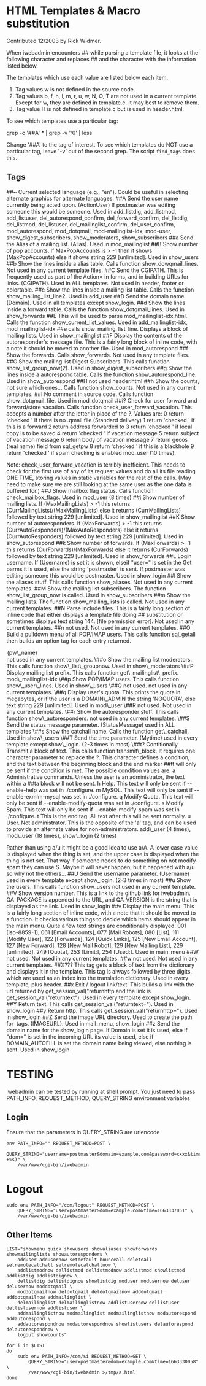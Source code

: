 # HTML Templates & Macro substitution

Contributed 12/2003 by Rick Widmer.

When iwebadmin encounters ## while parsing a template file, it looks at the following character and replaces ## and the character with the information listed below.

The templates which use each value are listed below each item.

1. Tag values w is not defined in the source code.
2. Tag values b, f, h, l, m, r, u, w, N, O, T are not used in a current template. Except for w, they are defined in template.c. It may best to remove them.
3. Tag value H is not defined in template.c but is used in header.html.

To see which templates use a particular tag:

grep -c '##A' * | grep -v ':0' | less

Change '##A' to the tag of interest. To see which templates do NOT use a particular tag, leave '-v' out of the second grep. The script `find_tags` does this.

## Tags

\##~ Current selected language (e.g., "en"). Could be useful in selecting alternate graphics for alternate languages.
\##A Send the user name currently being acted upon. (ActionUser) If postmaster was editing someone this would be someone. Used in add\_listdig, add\_listmod, add\_listuser, del\_autorespond\_confirm, del\_forward\_confirm, del\_listdig, del\_listmod, del\_listuser, del\_mailinglist\_confirm, del\_user\_confirm, mod\_autorespond, mod\_dotqmail, mod-mailinglist-idx, mod-user, show\_digest\_subscribers, show\_moderators, show\_subscribers
\##a Send the Alias of a mailing list. (Alias). Used in mod\_mailinglist
\##B Show number of pop accounts. If MaxPopAccounts is > -1 then it shows (MaxPopAccounts) else it shows string 229 [unlimited]. Used in show\_users
\##b Show the lines inside a alias table. Calls function show\_dowqmail\_lines. Not used in any current template files.
\##C Send the CGIPATH. This is frequently used as part of the Action= in forms, and in building URLs for links. (CGIPATH). Used in ALL templates. Not used in header, footer or colortable.
\##c Show the lines inside a mailing list table. Calls the function show\_mailing\_list\_line2. Used in add\_user
\##D Send the domain name. (Domain). Used in all templates except show\_login.
\##d Show the lines inside a forward table. Calls the function show\_dotqmail\_lines. Used in show\_forwards
\##E This will be used to parse mod\_mailinglist-idx.html. Calls the function show\_current\_list\_values. Used in add\_mailinglist-idx, mod\_mailinglist-idx
\##e calls show\_mailing\_list\_line. Displays a block of mailing lists. Used in show\_mailinglist
\##F Display the contents of the autoresponder's message file. This is a fairly long block of inline code, with a note it should be moved to another file. Used in mod\_autorespond
\##f Show the forwards. Calls show\_forwards. Not used in any template files.
\##G Show the mailing list Digest Subscribers. This calls function show\_list\_group\_now(2). Used in show\_digest\_subscribers
\##g Show the lines inside a autorespond table. Calls the function show\_autorespond\_line. Used in show\_autorespond
\##H not used header.html
\##h Show the counts, not sure which ones... Calls function show\_counts. Not used in any current templates.
\##I No comment in source code. Calls function show\_dotqmail\_file. Used in mod\_dotqmail
\##i? Check for user forward and forward/store vacation. Calls function check\_user\_forward\_vacation. This accepts a number after the letter in place of the ?. Values are: 
  0 return 'checked ' if there is no .qmail file (Standard delivery)
  1 return 'checked ' if this is a forward
  2 return address forwarded to
  3 return 'checked ' if local copy is to be saved
  4 return 'checked ' if vacation message
  5 return subject of vacation message
  6 return body of vacation message
  7 return gecos (real name) field from sql\_getpw
  8 return 'checked ' if this is a blackhole
  9 return 'checked ' if spam checking is enabled mod\_user (10 times).

Note: check\_user\_forward\_vacation is terribly inefficient. This needs to check for the first use of any of its request values and do all its file
reading ONE TIME, storing values in static variables for the rest of the calls. (May need to make sure we are still looking at the same user as the one data is buffered for.)
\##J Show mailbox flag status. Calls function check\_mailbox\_flags. Used in mod\_user (8 times)
\##j Show number of mailing lists. If (MaxMailingLists) > -1 this returns (CurrMailingLists)/(MaxMailingLists) else it returns (CurrMailingLists) followed by text string 229 [unlimited]. Used in show\_mailinglist
\##K Show number of autoresponders. If (MaxForwards) > -1 this returns (CurrAutoResponders)/(MaxAutoResponders) else it returns (CurrAutoResponders) followed by text string 229 [unlimited]. Used in show\_autorespond
\##k Show number of forwards. If (MaxForwards) > -1 this returns (CurForwards)/(MaxForwards) else it returns (CurForwards) followed by text string 229 [unlimited]. Used in show\_forwards
\##L Login username. If (Username) is set it is shown, elseif "user=" is set in the Get parms it is used, else the string 'postmaster' is sent. If postmaster was editing someone this would be postmaster. Used in show\_login
\##l Show the aliases stuff. This calls function show\_aliases. Not used in any current templates.
\##M Show the mailing list subscribers. The function show\_list\_group\_now is called. Used in show\_subscribers
\##m Show the mailing lists. The function show\_mailing\_lists is called. Not used in any current templates.
\##N Parse include files. This is a fairly long section of inline code that either displays a template file doing ## substitution or sometimes displays text string 144. [file permission error]. Not used in any current templates.
\##n not used. Not used in any current templates.
\##O Build a pulldown menu of all POP/IMAP users. This calls function sql\_getall then builds an option tag for each entry returned.
 <option value=(pw\_name)>(pw\_name)</option>
 not used in any current templates.
\##o Show the mailing list moderators. This calls function show\_list\_groupnow. Used in show\_moderators
\##P Display mailing list prefix. This calls function get\_mailinglist\_prefix.
 mod\_mailinglist-idx
\##p Show POP/IMAP users. This calls function show\_user\_lines. Used in show\_users
\##Q not used. not used in any current templates.
\##q Display user's quota. This prints the quota in megabytes, or if the user is a DOMAIN\_ADMIN the string 'NOQUOTA', else text string 229 [unlimited]. Used in mod\_user
\##R not used. Not used in any current templates.
\##r Show the autoresponder stuff. This calls function show\_autoresponders. not used in any current templates.
\##S Send the status message parameter. (StatusMessage) used in ALL templates
\##s Show the catchall name. Calls the function get\_catchall. Used in show\_users
\##T Send the time parameter. (Mytime) used in every template except show\_login. (2-3 times in most)
\##t? Contitionally Transmit a block of text. This calls function transmit\_block. It requires one character parameter to replace the ?. This character defines a condition, and the text between the beginning block and the end marker ##tt will only be sent if the condition is met. The possible condition values are:
  a Administrative commands. Unless the user is an administrator, the text within a ##ta block will not be sent.
  h Help. This text will only be sent if --enable-help was set in ./configure.
  m MySQL. This text will only be sent if --enable-exmlm-mysql was set in ./configure.
  q Modify Quota. This text will only be sent if --enable-modify-quota was set in ./configure.
  s Modify Spam. This text will only be sent if --enable-modify-spam was set in ./configure.
  t This is the end tag. All text after this will be sent normally.
  u User. Not administrator. This is the opposite of the 'a' tag, and can be used to provide an alternate value for non-administrators.
 add\_user (4 times), mod\_user (18 times), show\_login (2 times)

Rather than using a/u it might be a good idea to use a/A. A lower case value is displayed when the thing is set, and the upper case is displayed when the thing is not set. That way if someone needs to do something on not modify-spam they can use S. Maybe it will never happen, but it happened with a/u so why not the others...
\##U Send the username parameter. (Username) used in every template except show\_login. (2-3 times in most)
\##u Show the users. This calls function show\_users not used in any current template.
\##V Show version number. This is a link to the github link for iwebadmin.  QA\_PACKAGE is appended to the URL, and QA\_VERSION is the
 string that is displayed as the link. Used in show\_login
\##v Display the main menu. This is a fairly long section of inline code, with a note that it should be moved to a function. It checks various things to decide which items should appear in the main menu. Quite a few text strings are conditionally 
 displayed. 001 [iso-8859-1], 061 [Email Accounts], 077 [Mail Robots], 080 [List], 111 [Modify User], 122 [Forwards], 124 [Quick Links], 125 [New Email Account], 127 [New Forward], 128 [New Mail Robot], 129 [New Mailing List], 229 [unlimited], 249 [Quota], 253 [Limit:], 254 [Used:]. Used in main\_menu
\##W not used. Not used in any current templates.
\##w not used. Not used in any current templates.
\##X??? This tag gets a block of text from the dictionary and displays it in the template. This tag is always followed by three digits, which are used as an index into the translation dictionary. Used in every template, plus header.
\##x Exit / logout link/text. This builds a link with the url returned by get\_session\_val("returnhttp and the link is get\_session\_val("returntext"). Used in every template except show\_login.
\##Y Return text. This calls get\_session\_val("returntext="). Used in show\_login
\##y Return http. This calls get\_session\_val("returnhttp="). Used in  show\_login
\##Z Send the image URL directory. Used to create the path for <IMG> tags. (IMAGEURL). Used in mail\_menu, show\_login
\##z Send the domain name for the show\_login page. If Domain is set it is used, else if "dom=" is set in the incoming URL its value is used, else if DOMAIN\_AUTOFILL is set the domain name being viewed, else nothing is sent. Used in show\_login

# TESTING
iwebadmin can be tested by running at shell prompt. You just need to pass PATH\_INFO, REQUEST\_METHOD, QUERY\_STRING environment variables

## Login

Ensure that the parameters in QUERY\_STRING are uriencode
```
env PATH_INFO="" REQUEST_METHOD=POST \
	QUERY_STRING="username=postmaster&domain=example.com&password=xxxx&time=$(date +%s)" \
	/var/www/cgi-bin/iwebadmin
```

# Logout
```
sudo env PATH_INFO="/com/logout" REQUEST_METHOD=POST \
	QUERY_STRING="user=postmaster&dom=example.com&time=1663337051" \
	/var/www/cgi-bin/iwebadmin
```

## Other Items

```
LIST="showmenu quick showusers showaliases showforwards showmailinglists showautoresponders \
	adduser addusernow setdefault bounceall deleteall setremotecatchall setremotecatchallnow \
	addlistmodnow dellistmod dellistmodnow addlistmod showlistmod addlistdig addlistdignow \
	dellistdig dellistdignow showlistdig moduser modusernow deluser delusernow moddotqmail \
	moddotqmailnow deldotqmail deldotqmailnow adddotqmail adddotqmailnow addmailinglist \
	delmailinglist delmailinglistnow addlistusernow dellistuser dellistusernow addlistuser \
	addmailinglistnow modmailinglist modmailinglistnow modautorespond addautorespond \
	addautorespondnow modautorespondnow showlistusers delautorespond delautorespondnow \
	logout showcounts"

for i in $LIST
do
	sudo env PATH_INFO=/com/$i REQUEST_METHOD=GET \
		QUERY_STRING="user=postmaster&dom=example.com&time=1663330058" \
		/var/www/cgi-bin/iwebadmin >/tmp/a.html
done
```
